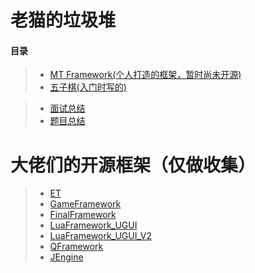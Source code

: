 # 老猫的垃圾堆



#### 目录  
>* [MT Framework(个人打造的框架，暂时尚未开源)](https://github.com/LaoMaoKaKa/MT-Framework)
>* [五子棋(入门时写的)](https://github.com/LaoMaoKaKa/Gobang)


>* [面试总结](https://github.com/LaoMaoKaKa/Note/blob/main/%E9%9D%A2%E8%AF%95%E5%A4%8D%E4%B9%A0)  
>* [题目总结](https://github.com/LaoMaoKaKa/Note/blob/main/%E9%A2%98%E7%9B%AE%E7%BB%83%E4%B9%A0)  






# 大佬们的开源框架（仅做收集） 
>* [ET](https://github.com/egametang/ET)
>* [GameFramework](https://github.com/EllanJiang/GameFramework)
>* [FinalFramework](https://github.com/jarjin/FinalFramework)
>* [LuaFramework_UGUI](https://github.com/jarjin/LuaFramework_UGUI)
>* [LuaFramework_UGUI_V2](https://github.com/jarjin/LuaFramework_UGUI_V2)
>* [QFramework](https://github.com/liangxiegame/QFramework)
>* [JEngine](https://github.com/JasonXuDeveloper/JEngine)
